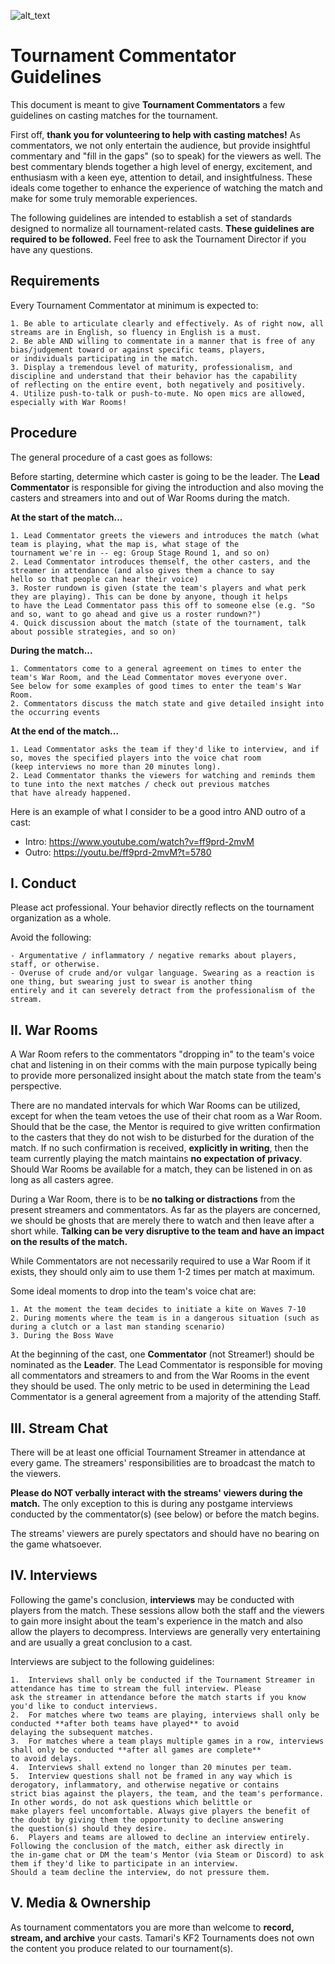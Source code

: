 ![alt_text](https://i.imgur.com/eVRhati.png)

# Tournament Commentator Guidelines
This document is meant to give **Tournament Commentators** a few guidelines on casting matches for the tournament.

First off, **thank you for volunteering to help with casting matches!** As commentators, we not only entertain the audience, but provide insightful commentary and "fill in the gaps" (so to speak) for the viewers as well. The best commentary blends together a high level of energy, excitement, and enthusiasm with a keen eye, attention to detail, and insightfulness. These ideals come together to enhance the experience of watching the match and make for some truly memorable experiences.

The following guidelines are intended to establish a set of standards designed to normalize all tournament-related casts. **These guidelines are required to be followed.** Feel free to ask the Tournament Director if you have any questions.

## Requirements
Every Tournament Commentator at minimum is expected to:
```
1. Be able to articulate clearly and effectively. As of right now, all streams are in English, so fluency in English is a must.
2. Be able AND willing to commentate in a manner that is free of any bias/judgement toward or against specific teams, players, 
or individuals participating in the match.
3. Display a tremendous level of maturity, professionalism, and discipline and understand that their behavior has the capability 
of reflecting on the entire event, both negatively and positively.
4. Utilize push-to-talk or push-to-mute. No open mics are allowed, especially with War Rooms!
```

## Procedure
The general procedure of a cast goes as follows:

Before starting, determine which caster is going to be the leader. The **Lead Commentator** is responsible for giving the introduction and also moving the casters and streamers into and out of War Rooms during the match.

**At the start of the match...**
```
1. Lead Commentator greets the viewers and introduces the match (what team is playing, what the map is, what stage of the 
tournament we're in -- eg: Group Stage Round 1, and so on)
2. Lead Commentator introduces themself, the other casters, and the streamer in attendance (and also gives them a chance to say 
hello so that people can hear their voice)
3. Roster rundown is given (state the team's players and what perk they are playing). This can be done by anyone, though it helps 
to have the Lead Commentator pass this off to someone else (e.g. "So and so, want to go ahead and give us a roster rundown?")
4. Quick discussion about the match (state of the tournament, talk about possible strategies, and so on)
```
**During the match...**
```
1. Commentators come to a general agreement on times to enter the team's War Room, and the Lead Commentator moves everyone over. 
See below for some examples of good times to enter the team's War Room.
2. Commentators discuss the match state and give detailed insight into the occurring events
```
**At the end of the match...**
```
1. Lead Commentator asks the team if they'd like to interview, and if so, moves the specified players into the voice chat room 
(keep interviews no more than 20 minutes long).
2. Lead Commentator thanks the viewers for watching and reminds them to tune into the next matches / check out previous matches 
that have already happened.
```
Here is an example of what I consider to be a good intro AND outro of a cast:
- Intro: https://www.youtube.com/watch?v=ff9prd-2mvM
- Outro: https://youtu.be/ff9prd-2mvM?t=5780


## I. Conduct
Please act professional. Your behavior directly reflects on the tournament organization as a whole.

Avoid the following:
```
- Argumentative / inflammatory / negative remarks about players, staff, or otherwise.
- Overuse of crude and/or vulgar language. Swearing as a reaction is one thing, but swearing just to swear is another thing 
entirely and it can severely detract from the professionalism of the stream.
```

## II. War Rooms
A War Room refers to the commentators "dropping in" to the team's voice chat and listening in on their comms with the main purpose typically being to provide more personalized insight about the match state from the team's perspective.

There are no mandated intervals for which War Rooms can be utilized, except for when the team vetoes the use of their chat room as a War Room. Should that be the case, the Mentor is required to give written confirmation to the casters that they do not wish to be disturbed for the duration of the match. If no such confirmation is received, **explicitly in writing**, then the team currently playing the match maintains **no expectation of privacy**. Should War Rooms be available for a match, they can be listened in on as long as all casters agree.

During a War Room, there is to be **no talking or distractions** from the present streamers and commentators. As far as the players are concerned, we should be ghosts that are merely there to watch and then leave after a short while. **Talking can be very disruptive to the team and have an impact on the results of the match.**

While Commentators are not necessarily required to use a War Room if it exists, they should only aim to use them 1-2 times per match at maximum.

Some ideal moments to drop into the team's voice chat are:
```
1. At the moment the team decides to initiate a kite on Waves 7-10
2. During moments where the team is in a dangerous situation (such as during a clutch or a last man standing scenario)
3. During the Boss Wave
```
At the beginning of the cast, one **Commentator** (not Streamer!) should be nominated as the **Leader**. The Lead Commentator is responsible for moving all commentators and streamers to and from the War Rooms in the event they should be used. The only metric to be used in determining the Lead Commentator is a general agreement from a majority of the attending Staff.


## III. Stream Chat
There will be at least one official Tournament Streamer in attendance at every game. The streamers' responsibilities are to broadcast the match to the viewers.

**Please do NOT verbally interact with the streams' viewers during the match.** The only exception to this is during any postgame interviews conducted by the commentator(s) (see below) or before the match begins.

The streams' viewers are purely spectators and should have no bearing on the game whatsoever.


## IV. Interviews
Following the game's conclusion, **interviews** may be conducted with players from the match. These sessions allow both the staff and the viewers to gain more insight about the team's experience in the match and also allow the players to decompress. Interviews are generally very entertaining and are usually a great conclusion to a cast.

Interviews are subject to the following guidelines:
```
1.  Interviews shall only be conducted if the Tournament Streamer in attendance has time to stream the full interview. Please 
ask the streamer in attendance before the match starts if you know you'd like to conduct interviews.
2.  For matches where two teams are playing, interviews shall only be conducted **after both teams have played** to avoid 
delaying the subsequent matches.
3.  For matches where a team plays multiple games in a row, interviews shall only be conducted **after all games are complete** 
to avoid delays.
4.  Interviews shall extend no longer than 20 minutes per team.
5.  Interview questions shall not be framed in any way which is derogatory, inflammatory, and otherwise negative or contains 
strict bias against the players, the team, and the team's performance. In other words, do not ask questions which belittle or 
make players feel uncomfortable. Always give players the benefit of the doubt by giving them the opportunity to decline answering 
the question(s) should they desire.
6.  Players and teams are allowed to decline an interview entirely. Following the conclusion of the match, either ask directly in 
the in-game chat or DM the team's Mentor (via Steam or Discord) to ask them if they'd like to participate in an interview. 
Should a team decline the interview, do not pressure them.
```

## V. Media & Ownership
As tournament commentators you are more than welcome to **record, stream, and archive** your casts. Tamari's KF2 Tournaments does not own the content you produce related to our tournament(s).

